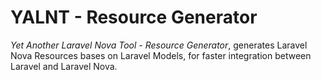 # YALNT - Resource Generator

*Yet Another Laravel Nova Tool - Resource Generator*, generates Laravel Nova Resources bases on Laravel Models, for faster integration between Laravel and Laravel Nova.
